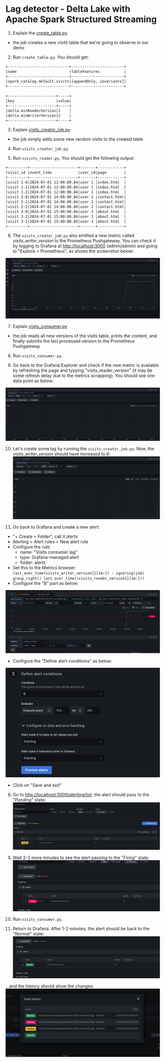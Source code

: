# Lag detector - Delta Lake with Apache Spark Structured Streaming

1. Explain the [create_table.py](create_table.py)
* the job creates a new _visits_ table that we're going to observe in our demo
2. Run `create_table.py`. You should get:
```
+----------------------------+------------------------+
|name                        |tableFeatures           |
+----------------------------+------------------------+
|spark_catalog.default.visits|[appendOnly, invariants]|
+----------------------------+------------------------+

+----------------------+-----+
|key                   |value|
+----------------------+-----+
|delta.minReaderVersion|1    |
|delta.minWriterVersion|2    |
+----------------------+-----+
```

3. Explain [visits_creator_job.py](visits_creator_job.py)
* the job simply adds some new random visits to the created table

4. Run `visits_creator_job.py`.

5. Run `visists_reader.py`. You should get the following output:
```
+---------+----------------------+-------+------------+
|visit_id |event_time            |user_id|page        |
+---------+----------------------+-------+------------+
|visit 1-0|2024-07-01 12:00:00.84|user 1 |index.html  |
|visit 1-1|2024-07-01 12:00:00.84|user 1 |index.html  |
|visit 1-2|2024-07-01 12:00:00.84|user 1 |index.html  |
|visit 2-0|2024-07-01 14:00:00.84|user 2 |contact.html|
|visit 2-1|2024-07-01 14:00:00.84|user 2 |contact.html|
|visit 2-2|2024-07-01 14:00:00.84|user 2 |contact.html|
|visit 3-0|2024-07-01 15:00:00.84|user 3 |about.html  |
|visit 3-1|2024-07-01 15:00:00.84|user 3 |about.html  |
|visit 3-2|2024-07-01 15:00:00.84|user 3 |about.html  |
+---------+----------------------+-------+------------+
```

6. The `visits_creator_job.py` also emitted a new metric called _visits_writer_version_ to the Prometheus Pushgateway. You can check it by logging 
to Grafana at [http://localhost:3000](http://localhost:3000) (admin/admin) and going to "Explore > Prometheus", as 
shows the screenshot below:

![explore_metrics_writer.png](assets/explore_metrics_writer.png)

7. Explain [visits_consumer.py](visits_consumer.py)
* the job reads all new versions of the visits table, prints the content, and finally submits the last processed
version to the Prometheus Pushgateway

8. Run `visits_consumer.py`.

9. Go back to the Grafana Explorer and check if the new metric is available by refreshing the page and typying
"visits_reader_version" (it may be some refresh delay due to the metrics scrapping). You should see one data point as below:

![explore_metrics_reader.png](assets/explore_metrics_reader.png)

10. Let's create some lag by running the `visits_creator_job.py`. Now, the _visits_writer_version_ should have increased to 6:
![writer_version_increased.png](assets/writer_version_increased.png)

11. Go back to Grafana and create a new alert:

* "+ Create > Folder", call it _alerts_
* Alerting > Alert rules > New alert rule
* Configure the rule:
  * name: "Visits consumer lag"
  * type: Grafana-managed alert
  * folder: alerts
* Set this to the Metrics browser: 
`last_over_time(visits_writer_version{}[1m:]) - ignoring(job) group_right() last_over_time((visits_reader_version{}[1m:]))`
* Configure the "B" part as below:

![alert_b_part.png](assets/alert_b_part.png)

* Configure the "Define alert conditions" as below:

![alert_conditions_part.png](assets/alert_conditions_part.png)

* Click on "Save and exit"

8. Go to [http://localhost:3000/alerting/list](http://localhost:3000/alerting/list); the alert should pass to the "_Pending_" state:
![alert_pending.png](assets/alert_pending.png)


9. Wait 2-3 more minutes to see the alert passing to the "_Firing_" state:
![alert_firing.png](assets/alert_firing.png)

10. Run `visits_consumer.py`.

11. Return to Grafana. After 1-2 minutes, the alert should be back to the "_Normal_" state:
![alert_normal.png](assets/alert_normal.png)

...and the history should show the changes:
![alert_history.png](assets/alert_history.png)